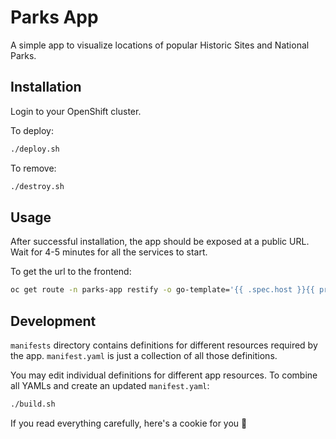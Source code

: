 # Parks App

A simple app to visualize locations of popular Historic Sites and National Parks.

## Installation

Login to your OpenShift cluster.

To deploy:

```bash
./deploy.sh
```

To remove:

```bash
./destroy.sh
```

## Usage

After successful installation, the app should be exposed at a public URL. Wait for 4-5 minutes for all the services to start.

To get the url to the frontend:

```bash
oc get route -n parks-app restify -o go-template='{{ .spec.host }}{{ println }}'
```

## Development

`manifests` directory contains definitions for different resources required by the app. `manifest.yaml` is just a collection of all those definitions.

You may edit individual definitions for different app resources. To combine all YAMLs and create an updated `manifest.yaml`:

```bash
./build.sh
```

If you read everything carefully, here's a cookie for you 🍪
